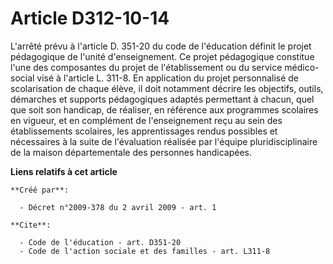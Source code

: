 # Article D312-10-14

L'arrêté prévu à l'article D. 351-20 du code de l'éducation définit le projet pédagogique de l'unité d'enseignement. Ce
projet pédagogique constitue l'une des composantes du projet de l'établissement ou du service médico-social visé à l'article
L. 311-8. En application du projet personnalisé de scolarisation de chaque élève, il doit notamment décrire les objectifs,
outils, démarches et supports pédagogiques adaptés permettant à chacun, quel que soit son handicap, de réaliser, en référence
aux programmes scolaires en vigueur, et en complément de l'enseignement reçu au sein des établissements scolaires, les
apprentissages rendus possibles et nécessaires à la suite de l'évaluation réalisée par l'équipe pluridisciplinaire de la
maison départementale des personnes handicapées.

**Liens relatifs à cet article**

	**Créé par**:

	  - Décret n°2009-378 du 2 avril 2009 - art. 1

	**Cite**:

	  - Code de l'éducation - art. D351-20
	  - Code de l'action sociale et des familles - art. L311-8
